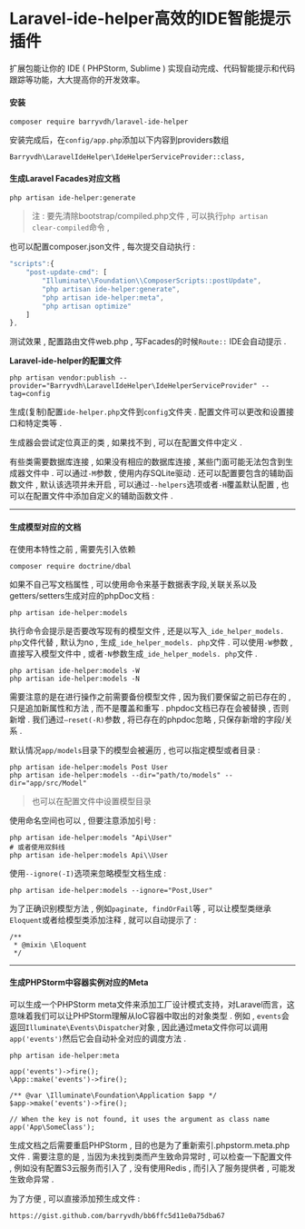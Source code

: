 # Laravel-ide-helper高效的IDE智能提示插件

扩展包能让你的 IDE \( PHPStorm, Sublime \) 实现自动完成、代码智能提示和代码跟踪等功能，大大提高你的开发效率。

#### 安装

```
composer require barryvdh/laravel-ide-helper
```

安装完成后，在`config/app.php`添加以下内容到providers数组

```
Barryvdh\LaravelIdeHelper\IdeHelperServiceProvider::class,
```

#### **生成Laravel Facades对应文档**

```
php artisan ide-helper:generate
```

> 注 : 要先清除bootstrap/compiled.php文件 , 可以执行`php artisan clear-compiled`命令 ,

也可以配置composer.json文件 , 每次提交自动执行 :

```js
"scripts":{
    "post-update-cmd": [
        "Illuminate\\Foundation\\ComposerScripts::postUpdate",
        "php artisan ide-helper:generate",
        "php artisan ide-helper:meta",
        "php artisan optimize"
    ]
},
```

测试效果 , 配置路由文件web.php , 写Facades的时候`Route::`  IDE会自动提示 .

**Laravel-ide-helper的配置文件**

```
php artisan vendor:publish --provider="Barryvdh\LaravelIdeHelper\IdeHelperServiceProvider" --tag=config
```

生成\(复制\)配置`ide-helper.php`文件到`config`文件夹 . 配置文件可以更改和设置接口和特定类等 .

生成器会尝试定位真正的类 , 如果找不到 , 可以在配置文件中定义 .

有些类需要数据库连接 , 如果没有相应的数据库连接 , 某些门面可能无法包含到生成器文件中 . 可以通过`-M`参数 , 使用内存SQLite驱动 . 还可以配置要包含的辅助函数文件 , 默认该选项并未开启 , 可以通过`--helpers`选项或者`-H`覆盖默认配置 , 也可以在配置文件中添加自定义的辅助函数文件 .

---

#### **生成模型对应的文档**

在使用本特性之前 , 需要先引入依赖

```
composer require doctrine/dbal
```

如果不自己写文档属性 , 可以使用命令来基于数据表字段,关联关系以及getters/setters生成对应的phpDoc文档 :

```
php artisan ide-helper:models
```

执行命令会提示是否要改写现有的模型文件 , 还是以写入`_ide_helper_models. php`文件代替 , 默认为no , 生成`_ide_helper_models. php`文件 . 可以使用`-W`参数 , 直接写入模型文件中 , 或者`-N`参数生成`_ide_helper_models. php`文件 .

```
php artisan ide-helper:models -W
php artisan ide-helper:models -N
```

需要注意的是在进行操作之前需要备份模型文件 , 因为我们要保留之前已存在的 , 只是追加新属性和方法 , 而不是覆盖和重写 . phpdoc文档已存在会被替换 , 否则新增 . 我们通过`—reset(-R)`参数 , 将已存在的phpdoc忽略 , 只保存新增的字段/关系 .

默认情况`app/models`目录下的模型会被遍历 , 也可以指定模型或者目录 :

```
php artisan ide-helper:models Post User
php artisan ide-helper:models --dir="path/to/models" --dir="app/src/Model"
```

> 也可以在配置文件中设置模型目录

使用命名空间也可以 , 但要注意添加引号 :

```
php artisan ide-helper:models "Api\User"
# 或者使用双斜线
php artisan ide-helper:models Api\\User
```

使用`--ignore(-I)`选项来忽略模型文档生成 :

```
php artisan ide-helper:models --ignore="Post,User"
```

为了正确识别模型方法 , 例如`paginate, findOrFail`等 , 可以让模型类继承`Eloquent`或者给模型类添加注释 , 就可以自动提示了 :

```
/**
 * @mixin \Eloquent
 */
```

---

#### 生成PHPStorm中容器实例对应的Meta

可以生成一个PHPStorm meta文件来添加工厂设计模式支持，对Laravel而言，这意味着我们可以让PHPStorm理解从IoC容器中取出的对象类型 . 例如 , `events`会返回`Illuminate\Events\Dispatcher`对象 , 因此通过meta文件你可以调用`app('events')`然后它会自动补全对应的调度方法 .

```
php artisan ide-helper:meta
```

```
app('events')->fire();
\App::make('events')->fire();

/** @var \Illuminate\Foundation\Application $app */
$app->make('events')->fire();

// When the key is not found, it uses the argument as class name
app('App\SomeClass');
```

生成文档之后需要重启PHPStorm , 目的也是为了重新索引.phpstorm.meta.php文件 . 需要注意的是 , 当因为未找到类而产生致命异常时 , 可以检查一下配置文件 , 例如没有配置S3云服务而引入了 , 没有使用Redis , 而引入了服务提供者 , 可能发生致命异常 . 

为了方便 , 可以直接添加预生成文件 : 

```
https://gist.github.com/barryvdh/bb6ffc5d11e0a75dba67
```



